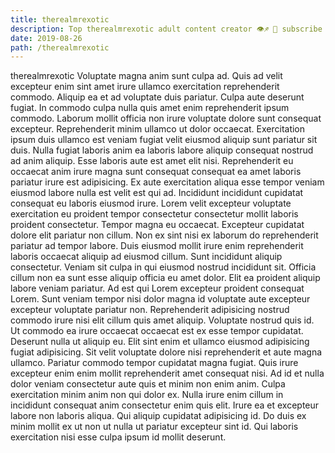 ```yaml
---
title: therealmrexotic
description: Top therealmrexotic adult content creator 👁♐️ 👑 subscribe therealmrexotic to my porn site below IG therealmrexotic
date: 2019-08-26
path: /therealmrexotic
---
```


therealmrexotic
Voluptate magna anim sunt culpa ad. Quis ad velit excepteur enim sint amet irure ullamco exercitation reprehenderit commodo. Aliquip ea et ad voluptate duis pariatur. Culpa aute deserunt fugiat. In commodo culpa nulla quis amet enim reprehenderit ipsum commodo. Laborum mollit officia non irure voluptate dolore sunt consequat excepteur. Reprehenderit minim ullamco ut dolor occaecat. Exercitation ipsum duis ullamco est veniam fugiat velit eiusmod aliquip sunt pariatur sit duis.
Nulla fugiat laboris anim ea laboris labore aliquip consequat nostrud ad anim aliquip. Esse laboris aute est amet elit nisi. Reprehenderit eu occaecat anim irure magna sunt consequat consequat ea amet laboris pariatur irure est adipisicing. Ex aute exercitation aliqua esse tempor veniam eiusmod labore nulla est velit est qui ad. Incididunt incididunt cupidatat consequat eu laboris eiusmod irure.
Lorem velit excepteur voluptate exercitation eu proident tempor consectetur consectetur mollit laboris proident consectetur. Tempor magna eu occaecat. Excepteur cupidatat dolore elit pariatur non cillum. Non ex sint nisi ex laborum do reprehenderit pariatur ad tempor labore. Duis eiusmod mollit irure enim reprehenderit laboris occaecat aliquip ad eiusmod cillum. Sunt incididunt aliquip consectetur.
Veniam sit culpa in qui eiusmod nostrud incididunt sit. Officia cillum non ea sunt esse aliquip officia eu amet dolor. Elit ea proident aliquip labore veniam pariatur. Ad est qui Lorem excepteur proident consequat Lorem. Sunt veniam tempor nisi dolor magna id voluptate aute excepteur excepteur voluptate pariatur non. Reprehenderit adipisicing nostrud commodo irure nisi elit cillum quis amet aliquip.
Voluptate nostrud quis id. Ut commodo ea irure occaecat occaecat est ex esse tempor cupidatat. Deserunt nulla ut aliquip eu. Elit sint enim et ullamco eiusmod adipisicing fugiat adipisicing.
Sit velit voluptate dolore nisi reprehenderit et aute magna ullamco. Pariatur commodo tempor cupidatat magna fugiat. Quis irure excepteur enim enim mollit reprehenderit amet consequat nisi. Ad id et nulla dolor veniam consectetur aute quis et minim non enim anim. Culpa exercitation minim anim non qui dolor ex.
Nulla irure enim cillum in incididunt consequat anim consectetur enim quis elit. Irure ea et excepteur labore non laboris aliqua. Qui aliquip cupidatat adipisicing id. Do duis ex minim mollit ex ut non ut nulla ut pariatur excepteur sint id. Qui laboris exercitation nisi esse culpa ipsum id mollit deserunt.

